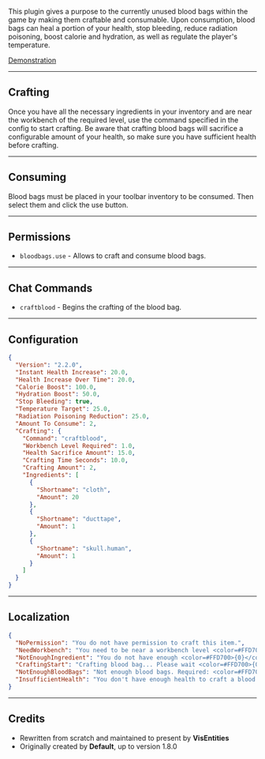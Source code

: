 This plugin gives a purpose to the currently unused blood bags within the game by making them craftable and consumable. Upon consumption, blood bags can heal a portion of your health, stop bleeding, reduce radiation poisoning, boost calorie and hydration, as well as regulate the player's temperature.

[Demonstration](https://youtu.be/27OlLyaih0Q)

-----------------------

## Crafting

Once you have all the necessary ingredients in your inventory and are near the workbench of the required level, use the command specified in the config to start crafting. Be aware that crafting blood bags will sacrifice a configurable amount of your health, so make sure you have sufficient health before crafting.

---------------------

## Consuming
Blood bags must be placed in your toolbar inventory to be consumed. Then select them and click the use button.

---------------------

## Permissions
- `bloodbags.use` - Allows to craft and consume blood bags.

-----------------

## Chat Commands
- `craftblood` - Begins the crafting of the blood bag.

-------------

## Configuration
```json
{
  "Version": "2.2.0",
  "Instant Health Increase": 20.0,
  "Health Increase Over Time": 20.0,
  "Calorie Boost": 100.0,
  "Hydration Boost": 50.0,
  "Stop Bleeding": true,
  "Temperature Target": 25.0,
  "Radiation Poisoning Reduction": 25.0,
  "Amount To Consume": 2,
  "Crafting": {
    "Command": "craftblood",
    "Workbench Level Required": 1.0,
    "Health Sacrifice Amount": 15.0,
    "Crafting Time Seconds": 10.0,
    "Crafting Amount": 2,
    "Ingredients": [
      {
        "Shortname": "cloth",
        "Amount": 20
      },
      {
        "Shortname": "ducttape",
        "Amount": 1
      },
      {
        "Shortname": "skull.human",
        "Amount": 1
      }
    ]
  }
}
```

---------

## Localization

```json
{
  "NoPermission": "You do not have permission to craft this item.",
  "NeedWorkbench": "You need to be near a workbench level <color=#FFD700>{0}</color> to craft this item.",
  "NotEnoughIngredient": "You do not have enough <color=#FFD700>{0}</color>. Required: <color=#FFD700>{0}</color>.",
  "CraftingStart": "Crafting blood bag... Please wait <color=#FFD700>{0}</color> seconds.",
  "NotEnoughBloodBags": "Not enough blood bags. Required: <color=#FFD700>{0}</color>.",
  "InsufficientHealth": "You don't have enough health to craft a blood bag. Required health: {0}."
}
```

--------

## Credits
 * Rewritten from scratch and maintained to present by **VisEntities**
 * Originally created by **Default**, up to version 1.8.0